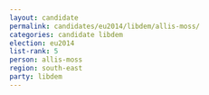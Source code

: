 ```yaml
---
layout: candidate
permalink: candidates/eu2014/libdem/allis-moss/
categories: candidate libdem
election: eu2014
list-rank: 5
person: allis-moss
region: south-east
party: libdem
---
```

